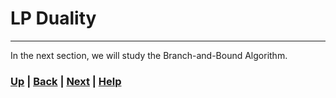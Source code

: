 # LP Duality


------------------------------------------------------------------------------

In the next section, we will study the Branch-and-Bound Algorithm.

### [Up][up] | [Back][back] | [Next][next] | [Help][help]

[up]: ../README.md
[back]: ../2_the_simplex_algorithm/README.md
[next]: ../4_branch_and_bound/README.md
[help]: ../../0_help/README.md